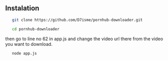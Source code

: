## Instalation
 ```bash
    git clone https://github.com/D7isme/pornhub-downloader.git
 ```
 ```bash
    cd pornhub-downloader
 ```
then go to line no 62 in app.js and change the video url there from the video you want to download.
 ```bash
    node app.js
 ```
